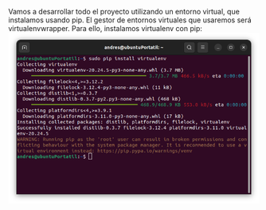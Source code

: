 Vamos a desarrollar todo el proyecto utilizando un entorno virtual, que instalamos usando pip. El gestor de entornos virtuales que usaremos será virtualenvwrapper.
Para ello, instalamos virtualenv con pip:
![Captura: instalando virtualenv](./assets/Instalando%20virtualenv.png)
